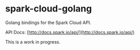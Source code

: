 spark-cloud-golang
==================

Golang bindings for the Spark Cloud API.

API Docs: [http://docs.spark.io/api/](http://docs.spark.io/api/)

This is a work in progress.

